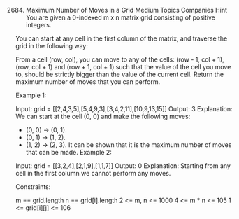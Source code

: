 2684. Maximum Number of Moves in a Grid
Medium
Topics
Companies
Hint
You are given a 0-indexed m x n matrix grid consisting of positive integers.

You can start at any cell in the first column of the matrix, and traverse the grid in the following way:

From a cell (row, col), you can move to any of the cells: (row - 1, col + 1), (row, col + 1) and (row + 1, col + 1) such that the value of the cell you move to, should be strictly bigger than the value of the current cell.
Return the maximum number of moves that you can perform.

 

Example 1:


Input: grid = [[2,4,3,5],[5,4,9,3],[3,4,2,11],[10,9,13,15]]
Output: 3
Explanation: We can start at the cell (0, 0) and make the following moves:
- (0, 0) -> (0, 1).
- (0, 1) -> (1, 2).
- (1, 2) -> (2, 3).
It can be shown that it is the maximum number of moves that can be made.
Example 2:


Input: grid = [[3,2,4],[2,1,9],[1,1,7]]
Output: 0
Explanation: Starting from any cell in the first column we cannot perform any moves.
 

Constraints:

m == grid.length
n == grid[i].length
2 <= m, n <= 1000
4 <= m * n <= 105
1 <= grid[i][j] <= 106